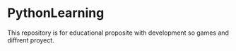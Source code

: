 # PythonLearning
This repository is for educational proposite with development so games and diffrent proyect.
